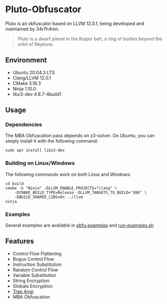# Pluto-Obfuscator
Pluto is an obfuscator based on LLVM 12.0.1, being developed and maintained by 34r7h4mn.
> Pluto is a dwarf planet in the Kuiper belt, a ring of bodies beyond the orbit of Neptune.
## Environment
- Ubuntu 20.04.3 LTS
- Clang/LLVM 12.0.1
- CMake 3.16.3
- Ninja 1.10.0
- libz3-dev 4.8.7-4build1
## Usage
### Dependencies
The MBA Obfuscation pass depends on z3-solver. On Ubuntu, you can simply install it with the following command:
```
sudo apt install libz3-dev 
```
### Building on Linux/Windows
The following commands work on both Linux and Windows:
```
cd build
cmake -G "Ninja" -DLLVM_ENABLE_PROJECTS="clang" \
    -DCMAKE_BUILD_TYPE=Release -DLLVM_TARGETS_TO_BUILD="X86" \
    -DBUILD_SHARED_LIBS=On ../llvm
ninja
```
### Examples
Several examples are available in [obfu-examples](obfu-examples) and [run-examples.sh](run-examples.sh)
## Features
- Control Flow Flattening
- Bogus Control Flow
- Instruction Substitution
- Random Control Flow
- Variable Substitution
- String Encryption
- Globals Encryption
- [Trap Angr](TrapAngr.md)
- MBA Obfuscation